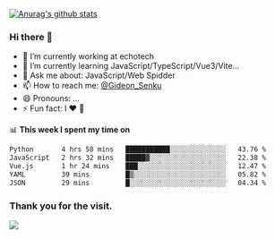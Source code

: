 [![Anurag's github stats](https://github-readme-stats.vercel.app/api?username=gideonsenku)](https://github.com/anuraghazra/github-readme-stats)
### Hi there 👋
- 🔭 I’m currently working at echotech
- 🌱 I’m currently learning JavaScript/TypeScript/Vue3/Vite...
- 💬 Ask me about: JavaScript/Web Spidder 
- 📫 How to reach me: [@Gideon_Senku](https://t.me/Gideon_Senku)
- 😄 Pronouns: ...
- ⚡ Fun fact: I ❤️ 🎵

📊 **This week I spent my time on**
<!--START_SECTION:waka-->

```txt
Python       4 hrs 58 mins   ███████████░░░░░░░░░░░░░░   43.76 %
JavaScript   2 hrs 32 mins   █████▓░░░░░░░░░░░░░░░░░░░   22.38 %
Vue.js       1 hr 24 mins    ███░░░░░░░░░░░░░░░░░░░░░░   12.47 %
YAML         39 mins         █▒░░░░░░░░░░░░░░░░░░░░░░░   05.82 %
JSON         29 mins         █░░░░░░░░░░░░░░░░░░░░░░░░   04.34 %
```

<!--END_SECTION:waka-->


### Thank you for the visit.
![](http://profile-counter.glitch.me/gideonsenku/count.svg)
<!--
**GideonSenku/GideonSenku** is a ✨ _special_ ✨ repository because its `README.md` (this file) appears on your GitHub profile.

Here are some ideas to get you started:

- 🔭 I’m currently working on ...
- 🌱 I’m currently learning ...
- 👯 I’m looking to collaborate on ...
- 🤔 I’m looking for help with ...
- 💬 Ask me about ...
- 📫 How to reach me: ...
- 😄 Pronouns: ...
- ⚡ Fun fact: ...
-->
